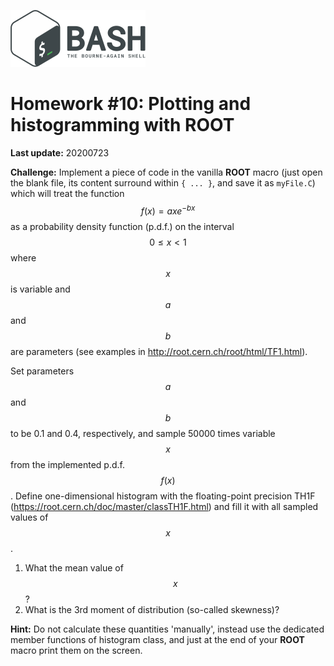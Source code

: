 ![](bash_logo.png)

# Homework #10: Plotting and histogramming with ROOT

**Last update:** 20200723

**Challenge:** Implement a piece of code in the vanilla **ROOT** macro (just open the blank file, its content surround within ```{ ... }```, and save it as ```myFile.C```) which will treat the function $$f(x) = ax e^{-bx}$$ as a probability density function (p.d.f.) on the interval $$0 \leq x < 1$$ where $$x$$ is variable and $$a$$ and $$b$$ are parameters (see examples in http://root.cern.ch/root/html/TF1.html).

Set parameters $$a$$ and $$b$$ to be 0.1 and 0.4, respectively, and sample 50000 times variable $$x$$ from the implemented p.d.f. $$f(x)$$. Define one-dimensional histogram with the floating-point precision TH1F (https://root.cern.ch/doc/master/classTH1F.html) and fill it with all sampled values of $$x$$. 

1. What the mean value of $$x$$?   
2. What is the 3rd moment of distribution (so-called skewness)?  

**Hint:** Do not calculate these quantities 'manually', instead use the dedicated member functions of histogram class, and just at the end of your **ROOT** macro print them on the screen.


